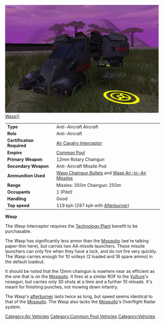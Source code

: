 ![](images/Wasp.jpg "fig:Wasp.jpg") [Wasp](Wasp.md)\]\]

|                            |                                                                                                              |
| -------------------------- | ------------------------------------------------------------------------------------------------------------ |
| **Type**                   | Anti-Aircraft Aircraft                                                                                       |
| **Role**                   | Anti-Aircraft                                                                                                |
| **Certification Required** | [Air Cavalry Interceptor](Air_Cavalry_Interceptor.md)                                                        |
| **Empire**                 | [Common Pool](Common_Pool.md)                                                                                |
| **Primary Weapon**         | 12mm Rotary Chaingun                                                                                         |
| **Secondary Weapon**       | Anti-Aircraft Missile Pod                                                                                    |
| **Ammunition Used**        | [Wasp Chaingun Bullets](Wasp_Chaingun_Bullets.md) and [Wasp Air-to-Air Missiles](Wasp_Air-to-Air_Missile.md) |
| **Range**                  | Missles: 350m Chaingun: 250m                                                                                 |
| **Occupants**              | 1 (Pilot)                                                                                                    |
| **Handling**               | Good                                                                                                         |
| **Top speed**              | 119 kph (287 kph with [Afterburner](Afterburner.md))                                                         |

**Wasp**

The Wasp Interceptor requires the [Technology
Plant](Technology_Plant.md) benefit to be purchasable.

The Wasp has significantly less armor than the
[Mosquito](Mosquito.md) (we're talking paper-thin here), but
carries two AA missile launchers. These missile launchers can only fire
when they have a lock, and do not fire very quickly. The Wasp carries
enough for 10 volleys (2 loaded and 18 spare ammo) in the default
loadout.

It should be noted that the 12mm chaingun is nowhere near as efficient
as the one that is on the [Mosquito](Mosquito.md). It fires at a
similar ROF to the [Vulture](Vulture.md)'s nosegun, but carries
only 30 shots at a time and a further 10 reloads. It's meant for
finishing punches, not mowing down infantry.

The Wasp's [afterburner](Afterburner.md) lasts twice as long,
but speed seems identical to that of the
[Mosquito](Mosquito.md). The Wasp also lacks the
[Mosquito](Mosquito.md)'s Overflight Radar system.

[Category:Air Vehicles](Category:Air_Vehicles.md)
[Category:Common Pool
Vehicles](Category:Common_Pool_Vehicles.md)
[Category:Vehicles](Category:Vehicles.md)
